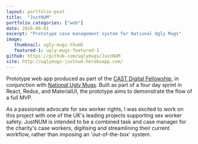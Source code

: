 ```yaml
---
layout: portfolio-post
title:  "JustNUM"
portfolio_categories: ["web"]
date: 2016-09-01
excerpt: "Prototype case management system for National Ugly Mugs"
image:
   thumbnail: ugly-mugs-thumb
   featured-1: ugly-mugs-featured-1
github: https://github.com/uglymugs/JustNUM
site: http://uglymugs-justnum.herokuapp.com/
---
```


Prototype web app produced as part of the [CAST Digital Fellowship](http://www.wearecast.org.uk/), in conjunction with [National Ugly Mugs](https://uknswp.org/um/). Built as part of a four day sprint in React, Redux, and MaterialUI, the prototype aims to demonstrate the flow of a full MVP.

As a passionate advocate for sex worker rights, I was excited to work on this project with one of the UK's leading projects supporting sex worker safety. JustNUM is intended to be a combined task and case manager for the charity's case workers, digitising and streamlining their current workflow, rather than imposing an 'out-of-the-box' system.
